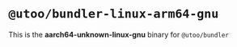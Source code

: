 # `@utoo/bundler-linux-arm64-gnu`

This is the **aarch64-unknown-linux-gnu** binary for `@utoo/bundler`
